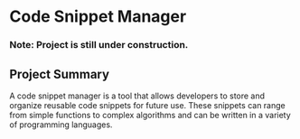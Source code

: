 # Code Snippet Manager

### Note: Project is still under construction.


## Project Summary
 
A code snippet manager is a tool that allows developers to store and organize reusable code snippets for future use. These snippets can range from simple functions to complex algorithms and can be written in a variety of programming languages.